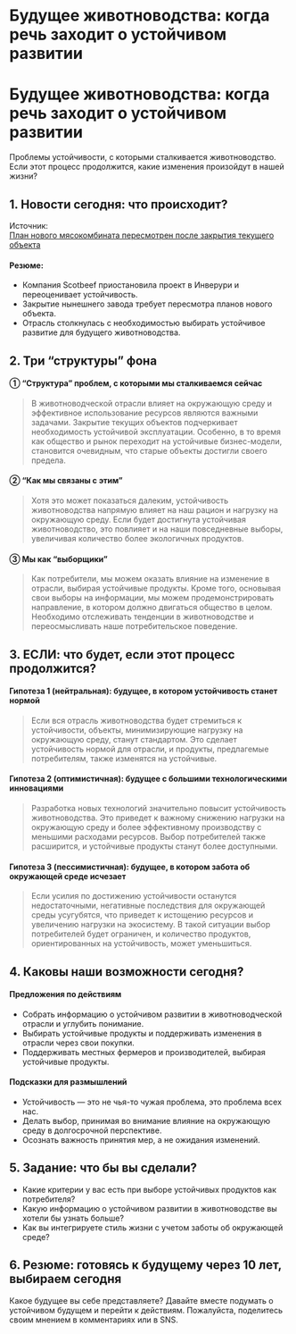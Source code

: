 # Будущее животноводства: когда речь заходит о устойчивом развитии

<h1>Будущее животноводства: когда речь заходит о устойчивом развитии</h1>
<p>Проблемы устойчивости, с которыми сталкивается животноводство. Если этот процесс продолжится, какие изменения произойдут в нашей жизни?</p>
<h2>1. Новости сегодня: что происходит?</h2>
<p>Источник:<br />
<a href="https://www.bbc.com/news/articles/cglew36465ro">План нового мясокомбината пересмотрен после закрытия текущего объекта</a></p>
<h4>Резюме:</h4>
<ul>
<li>Компания Scotbeef приостановила проект в Инверури и переоценивает устойчивость.</li>
<li>Закрытие нынешнего завода требует пересмотра планов нового объекта.</li>
<li>Отрасль столкнулась с необходимостью выбирать устойчивое развитие для будущего животноводства.</li>
</ul>
<h2>2. Три &#8220;структуры&#8221; фона</h2>
<h4>① &#8220;Структура&#8221; проблем, с которыми мы сталкиваемся сейчас</h4>
<blockquote>
<p>В животноводческой отрасли влияет на окружающую среду и эффективное использование ресурсов являются важными задачами. Закрытие текущих объектов подчеркивает необходимость устойчивой эксплуатации. Особенно, в то время как общество и рынок переходит на устойчивые бизнес-модели, становится очевидным, что старые объекты достигли своего предела.</p>
</blockquote>
<h4>② &#8220;Как мы связаны с этим&#8221;</h4>
<blockquote>
<p>Хотя это может показаться далеким, устойчивость животноводства напрямую влияет на наш рацион и нагрузку на окружающую среду. Если будет достигнута устойчивая животноводство, это повлияет и на наши повседневные выборы, увеличивая количество более экологичных продуктов.</p>
</blockquote>
<h4>③ Мы как &#8220;выборщики&#8221;</h4>
<blockquote>
<p>Как потребители, мы можем оказать влияние на изменение в отрасли, выбирая устойчивые продукты. Кроме того, основывая свои выборы на информации, мы можем продемонстрировать направление, в котором должно двигаться общество в целом. Необходимо отслеживать тенденции в животноводстве и переосмысливать наше потребительское поведение.</p>
</blockquote>
<h2>3. ЕСЛИ: что будет, если этот процесс продолжится?</h2>
<h4>Гипотеза 1 (нейтральная): будущее, в котором устойчивость станет нормой</h4>
<blockquote>
<p>Если вся отрасль животноводства будет стремиться к устойчивости, объекты, минимизирующие нагрузку на окружающую среду, станут стандартом. Это сделает устойчивость нормой для отрасли, и продукты, предлагемые потребителям, также изменятся на устойчивые.</p>
</blockquote>
<h4>Гипотеза 2 (оптимистичная): будущее с большими технологическими инновациями</h4>
<blockquote>
<p>Разработка новых технологий значительно повысит устойчивость животноводства. Это приведет к важному снижению нагрузки на окружающую среду и более эффективному производству с меньшими расходами ресурсов. Выбор потребителей также расширится, и устойчивые продукты станут более доступными.</p>
</blockquote>
<h4>Гипотеза 3 (пессимистичная): будущее, в котором забота об окружающей среде исчезает</h4>
<blockquote>
<p>Если усилия по достижению устойчивости останутся недостаточными, негативные последствия для окружающей среды усугубятся, что приведет к истощению ресурсов и увеличению нагрузки на экосистему. В такой ситуации выбор потребителей будет ограничен, и количество продуктов, ориентированных на устойчивость, может уменьшиться.</p>
</blockquote>
<h2>4. Каковы наши возможности сегодня?</h2>
<h4>Предложения по действиям</h4>
<ul>
<li>Собрать информацию о устойчивом развитии в животноводческой отрасли и углубить понимание.</li>
<li>Выбирать устойчивые продукты и поддерживать изменения в отрасли через свои покупки.</li>
<li>Поддерживать местных фермеров и производителей, выбирая устойчивые продукты.</li>
</ul>
<h4>Подсказки для размышлений</h4>
<ul>
<li>Устойчивость — это не чья-то чужая проблема, это проблема всех нас.</li>
<li>Делать выбор, принимая во внимание влияние на окружающую среду в долгосрочной перспективе.</li>
<li>Осознать важность принятия мер, а не ожидания изменений.</li>
</ul>
<h2>5. Задание: что бы вы сделали?</h2>
<ul>
<li>Какие критерии у вас есть при выборе устойчивых продуктов как потребителя?</li>
<li>Какую информацию о устойчивом развитии в животноводстве вы хотели бы узнать больше?</li>
<li>Как вы интегрируете стиль жизни с учетом заботы об окружающей среде?</li>
</ul>
<h2>6. Резюме: готовясь к будущему через 10 лет, выбираем сегодня</h2>
<p>Какое будущее вы себе представляете? Давайте вместе подумать о устойчивом будущем и перейти к действиям. Пожалуйста, поделитесь своим мнением в комментариях или в SNS.</p>


